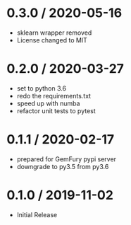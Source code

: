 # 0.3.0 / 2020-05-16

   * sklearn wrapper removed
   * License changed to MIT
   
# 0.2.0 / 2020-03-27

   * set to python 3.6
   * redo the requirements.txt
   * speed up with numba
   * refactor unit tests to pytest

# 0.1.1 / 2020-02-17

   * prepared for GemFury pypi server
   * downgrade to py3.5 from py3.6

# 0.1.0 / 2019-11-02

  * Initial Release
